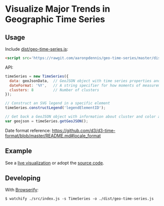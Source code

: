 # Visualize Major Trends in Geographic Time Series

## Usage

Include [dist/geo-time-series.js](https://github.com/aaronpdennis/time-series-trends/blob/master/dist/time-series-trends.js):
``` html
<script src='https://rawgit.com/aaronpdennis/geo-time-series/master/dist/geo-time-series.js'></script>
```

API:
``` javascript
timeSeries = new TimeSeries({
  data: geoJsonData,  // GeoJSON object with time series properties and values for each feature
  dateFormat: '%Y',   // A string specifier for how moments of measurement property names are formatted
  clusters: 8         // Number of clusters
});

// Construct an SVG legend in a specific element
timeSeries.constructLegend('legendElementID');

// Get back a GeoJSON object with information about cluster and color assignments included in feature attributes
var geojson = timeSeries.getGeoJSON();
```

Date format reference: https://github.com/d3/d3-time-format/blob/master/README.md#locale_format

## Example

See a [live visualization](http://aaronpdennis.github.io/geo-time-series) or adopt the [source code](https://github.com/aaronpdennis/geo-time-series/blob/master/index.html).

## Developing

With [Browserify](http://browserify.org/):

```
$ watchify ./src/index.js -s TimeSeries -o ./dist/geo-time-series.js
```
